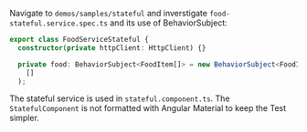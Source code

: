 Navigate to `demos/samples/stateful` and inverstigate `food-stateful.service.spec.ts` and its use of BehaviorSubject:

```typescript
export class FoodServiceStateful {
  constructor(private httpClient: HttpClient) {}

  private food: BehaviorSubject<FoodItem[]> = new BehaviorSubject<FoodItem[]>(
    []
  );
```

The stateful service is used in `stateful.component.ts`. The `StatefulComponent` is not formatted with Angular Material to keep the Test simpler.